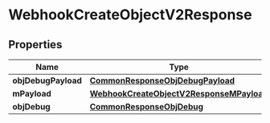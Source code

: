 
# WebhookCreateObjectV2Response

## Properties
Name | Type | Description | Notes
------------ | ------------- | ------------- | -------------
**objDebugPayload** | [**CommonResponseObjDebugPayload**](CommonResponseObjDebugPayload.md) |  | 
**mPayload** | [**WebhookCreateObjectV2ResponseMPayload**](WebhookCreateObjectV2ResponseMPayload.md) |  | 
**objDebug** | [**CommonResponseObjDebug**](CommonResponseObjDebug.md) |  |  [optional]



